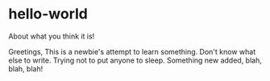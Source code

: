 # hello-world
About what you think it is!

Greetings,
This is a newbie's attempt to learn something.
Don't know what else to write.  Trying not to put anyone to sleep.
Something new added, blah, blah, blah!
